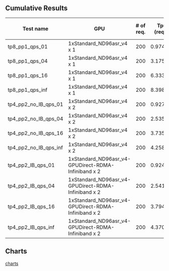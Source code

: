 ## Cumulative Results

| Test name             | GPU                                                 | # of req. | Tput (req/s) | Output Tput (tok/s) | Total Tput (tok/s) | Mean TTFT (ms) | Median TTFT (ms) | P99 TTFT (ms) | Mean TPOT (ms) | Median TPOT (ms) | P99 TPOT (ms) | Mean ITL (ms) | Median ITL (ms) | P99 ITL (ms) |
|-----------------------|-----------------------------------------------------|-----------|--------------|---------------------|--------------------|----------------|------------------|---------------|----------------|------------------|---------------|---------------|-----------------|--------------|
| tp8_pp1_qps_01        | 1xStandard_ND96asr_v4 x 1                           | 200       | 0.974567     | 208.177             | 416.047            | 65.2578        | 56.3722          | 143.801       | 24.5644        | 24.5413          | 28.0336       | 24.4782       | 24.3097         | 42.9578      |
| tp8_pp1_qps_04        | 1xStandard_ND96asr_v4 x 1                           | 200       | 3.17519      | 673.918             | 1351.17            | 50.3255        | 49.5001          | 67.5639       | 27.0833        | 27.3485          | 27.9128       | 27.1039       | 27.1927         | 29.63        |
| tp8_pp1_qps_16        | 1xStandard_ND96asr_v4 x 1                           | 200       | 6.33325      | 1354.37             | 2705.22            | 59.5779        | 58.1             | 120.336       | 31.5751        | 31.6757          | 36.511        | 31.2547       | 30.4248         | 40.3428      |
| tp8_pp1_qps_inf       | 1xStandard_ND96asr_v4 x 1                           | 200       | 8.3983       | 1780.36             | 3571.67            | 360.361        | 349.846          | 450.379       | 39.0627        | 36.9731          | 75.7652       | 34.1889       | 35.0514         | 43.5951      |
| tp4_pp2_no_IB_qps_01  | 1xStandard_ND96asr_v4 x 2                           | 200       | 0.927083     | 197.96              | 395.702            | 112.546        | 97.294           | 224.11        | 44.1484        | 44.0356          | 52.4201       | 44.1057       | 42.599          | 95.8214      |
| tp4_pp2_no_IB_qps_04  | 1xStandard_ND96asr_v4 x 2                           | 200       | 2.53555      | 540.122             | 1080.94            | 114.265        | 103.232          | 244.961       | 58.1053        | 59.5392          | 71.1041       | 57.813        | 56.1168         | 152.158      |
| tp4_pp2_no_IB_qps_16  | 1xStandard_ND96asr_v4 x 2                           | 200       | 3.73543      | 800.41              | 1597.16            | 139.728        | 122.404          | 395.341       | 70.695         | 70.1526          | 105.133       | 66.9264       | 65.0063         | 179.416      |
| tp4_pp2_no_IB_qps_inf | 1xStandard_ND96asr_v4 x 2                           | 200       | 4.25808      | 910.144             | 1818.37            | 1016.56        | 1026.91          | 1387.45       | 84.9447        | 76.4875          | 211.605       | 69.61         | 66.9992         | 92.5158      |
| tp4_pp2_IB_qps_01     | 1xStandard_ND96asr_v4-GPUDirect-RDMA-Infiniband x 2 | 200       | 0.924709     | 197.55              | 394.786            | 110.089        | 97.1478          | 229.352       | 44.0363        | 43.8254          | 51.2966       | 43.9828       | 42.5766         | 89.4988      |
| tp4_pp2_IB_qps_04     | 1xStandard_ND96asr_v4-GPUDirect-RDMA-Infiniband x 2 | 200       | 2.5417       | 543.112             | 1085.24            | 114.88         | 103.09           | 243.349       | 57.8201        | 59.0994          | 70.0526       | 57.5791       | 56.0936         | 157.018      |
| tp4_pp2_IB_qps_16     | 1xStandard_ND96asr_v4-GPUDirect-RDMA-Infiniband x 2 | 200       | 3.79431      | 811.3               | 1620.61            | 127.477        | 115.769          | 241.926       | 67.7359        | 67.2365          | 96.6957       | 64.8638       | 63.1964         | 145.998      |
| tp4_pp2_IB_qps_inf    | 1xStandard_ND96asr_v4-GPUDirect-RDMA-Infiniband x 2 | 200       | 4.37087      | 933.925             | 1866.21            | 970.551        | 1002.31          | 1232.27       | 78.2115        | 71.5752          | 167.409       | 66.5477       | 65.5461         | 89.3575      |

## Charts

[charts](single-node-vs-distributed-ib-and-no-ib-inference-perf.pdf)
